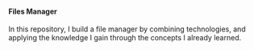 #### Files Manager
In this repository, I build a file manager by combining technologies, and applying the knowledge I gain through the concepts I already learned.

